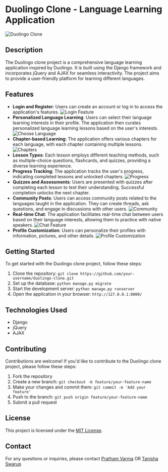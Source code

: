 # Duolingo Clone - Language Learning Application

![Duolingo Clone](https://i.imgur.com/LSMZEZK.png)

## Description

The Duolingo clone project is a comprehensive language learning application inspired by Duolingo. It is built using the Django framework and incorporates jQuery and AJAX for seamless interactivity. The project aims to provide a user-friendly platform for learning different languages.

## Features

- **Login and Register**: Users can create an account or log in to access the application's features. ![Login Feature](https://i.imgur.com/10Qsswq.png)
- **Personalized Language Learning**: Users can select their language learning interests in their profile. The application then curates personalized language learning lessons based on the user's interests. ![Choose Language](https://i.imgur.com/LQ9IarD.png)
- **Chapter-based Learning**: The application offers various chapters for each language, with each chapter containing multiple lessons. ![Chapters](https://i.imgur.com/as0nwMV.png)
- **Lesson Types**: Each lesson employs different teaching methods, such as multiple-choice questions, flashcards, and quizzes, providing a diverse learning experience.
- **Progress Tracking**: The application tracks the user's progress, indicating completed lessons and unlocked chapters. ![Progress](https://i.imgur.com/YTXIkSU.png)
- **Quizzes and Assessments**: Users are presented with quizzes after completing each lesson to test their understanding. Successful completion unlocks the next chapter.
- **Community Posts**: Users can access community posts related to the languages taught in the application. They can create threads, ask questions, and engage in discussions with other users. ![Community](https://i.imgur.com/YfyHvsq.png)
- **Real-time Chat**: The application facilitates real-time chat between users based on their language interests, allowing them to practice with native speakers. ![Chat Feature](https://i.imgur.com/sNetrDR.png)
- **Profile Customization**: Users can personalize their profiles with information, pictures, and other details. ![Profile Customization](https://i.imgur.com/soE6Bq9.png)

## Getting Started

To get started with the Duolingo clone project, follow these steps:

1. Clone the repository: `git clone https://github.com/your-username/duolingo-clone.git`
2. Set up the database: `python manage.py migrate`
3. Start the development server: `python manage.py runserver`
4. Open the application in your browser: `http://127.0.0.1:8000/`

## Technologies Used

- Django
- jQuery
- AJAX

## Contributing

Contributions are welcome! If you'd like to contribute to the Duolingo clone project, please follow these steps:

1. Fork the repository
2. Create a new branch: `git checkout -b feature/your-feature-name`
3. Make your changes and commit them: `git commit -m 'Add your feature'`
4. Push to the branch: `git push origin feature/your-feature-name`
5. Submit a pull request

## License

This project is licensed under the [MIT License](LICENSE).

## Contact

For any questions or inquiries, please contact [Pratham Varma](mailto:prathamvarma2011@gmail.com) OR [Tanisha Swarup](mailto:tanishaswarup@gmail.com)

